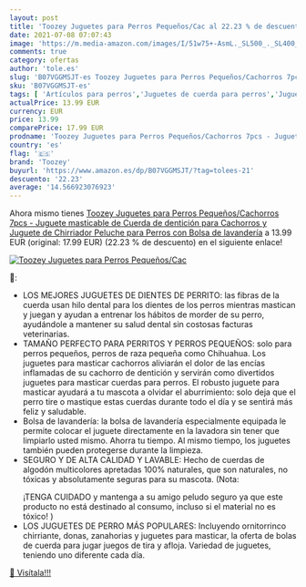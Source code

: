 ```yaml
---
layout: post
title: 'Toozey Juguetes para Perros Pequeños/Cac al 22.23 % de descuento'
date: 2021-07-08 07:07:43
image: 'https://m.media-amazon.com/images/I/51w75+-AsmL._SL500_._SL400_.jpg'
comments: true
category: ofertas
author: 'tole.es'
slug: 'B07VGGMSJT-es Toozey Juguetes para Perros Pequeños/Cachorros 7pcs -...'
sku: 'B07VGGMSJT-es'
tags: [ 'Artículos para perros','Juguetes de cuerda para perros','Juguetes para perros','Productos para mascotas','juguetes','peluche','toozey', ]
actualPrice: 13.99 EUR
currency: EUR
price: 13.99
comparePrice: 17.99 EUR
prodname: 'Toozey Juguetes para Perros Pequeños/Cachorros 7pcs - Juguete masticable de Cuerda de dentición para Cachorros y Juguete de Chirriador Peluche para Perros con Bolsa de lavandería'
country: 'es'
flag: '🇪🇸'
brand: 'Toozey'
buyurl: 'https://www.amazon.es/dp/B07VGGMSJT/?tag=tolees-21'
descuento: '22.23'
average: '14.566923076923'
---
```


Ahora mismo tienes [Toozey Juguetes para Perros Pequeños/Cachorros 7pcs - Juguete masticable de Cuerda de dentición para Cachorros y Juguete de Chirriador Peluche para Perros con Bolsa de lavandería](https://www.amazon.es/dp/B07VGGMSJT/?tag=tolees-21) a 13.99 EUR (original: 17.99 EUR) (22.23 %  de descuento) en el siguiente enlace!

[![Toozey Juguetes para Perros Pequeños/Cac](https://m.media-amazon.com/images/I/51w75+-AsmL._SL500_._SL400_.jpg)](https://www.amazon.es/dp/B07VGGMSJT/?tag=tolees-21)

🔎:

- LOS MEJORES JUGUETES DE DIENTES DE PERRITO: las fibras de la cuerda usan hilo dental para los dientes de los perros mientras mastican y juegan y ayudan a entrenar los hábitos de morder de su perro, ayudándole a mantener su salud dental sin costosas facturas veterinarias.
- TAMAÑO PERFECTO PARA PERRITOS Y PERROS PEQUEÑOS: solo para perros pequeños, perros de raza pequeña como Chihuahua. Los juguetes para masticar cachorros aliviarán el dolor de las encías inflamadas de su cachorro de dentición y servirán como divertidos juguetes para masticar cuerdas para perros. El robusto juguete para masticar ayudará a tu mascota a olvidar el aburrimiento: solo deja que el perro tire o mastique estas cuerdas durante todo el día y se sentirá más feliz y saludable.
- Bolsa de lavandería: la bolsa de lavandería especialmente equipada le permite colocar el juguete directamente en la lavadora sin tener que limpiarlo usted mismo. Ahorra tu tiempo. Al mismo tiempo, los juguetes también pueden protegerse durante la limpieza.
- SEGURO Y DE ALTA CALIDAD Y LAVABLE: Hecho de cuerdas de algodón multicolores apretadas 100% naturales, que son naturales, no tóxicas y absolutamente seguras para su mascota. (Nota:</p> ¡TENGA CUIDADO y mantenga a su amigo peludo seguro ya que este producto no está destinado al consumo, incluso si el material no es tóxico! )
- LOS JUGUETES DE PERRO MÁS POPULARES: Incluyendo ornitorrinco chirriante, donas, zanahorias y juguetes para masticar, la oferta de bolas de cuerda para jugar juegos de tira y afloja. Variedad de juguetes, teniendo uno diferente cada día.

[🛒 Visítala!!!](https://www.amazon.es/dp/B07VGGMSJT/?tag=tolees-21)
